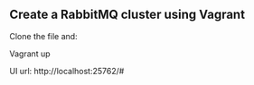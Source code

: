 Create a RabbitMQ cluster using Vagrant
---

Clone the file and: 

Vagrant up


UI url: http://localhost:25762/# 

